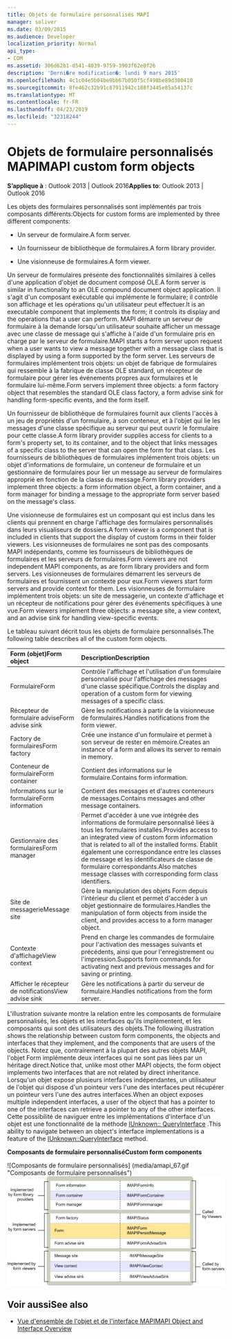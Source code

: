 ```yaml
---
title: Objets de formulaire personnalisés MAPI
manager: soliver
ms.date: 03/09/2015
ms.audience: Developer
localization_priority: Normal
api_type:
- COM
ms.assetid: 306d62b1-d541-4039-9759-3903f62e0f26
description: 'Derni�re modification�: lundi 9 mars 2015'
ms.openlocfilehash: 4c1c04e5b04be9bb67b050f5cf498be89d380410
ms.sourcegitcommit: 8fe462c32b91c87911942c188f3445e85a54137c
ms.translationtype: MT
ms.contentlocale: fr-FR
ms.lasthandoff: 04/23/2019
ms.locfileid: "32318244"
---
```

# <a name="mapi-custom-form-objects"></a><span data-ttu-id="12fae-103">Objets de formulaire personnalisés MAPI</span><span class="sxs-lookup"><span data-stu-id="12fae-103">MAPI custom form objects</span></span>
  
<span data-ttu-id="12fae-104">**S’applique à** : Outlook 2013 | Outlook 2016</span><span class="sxs-lookup"><span data-stu-id="12fae-104">**Applies to**: Outlook 2013 | Outlook 2016</span></span> 
  
<span data-ttu-id="12fae-105">Les objets des formulaires personnalisés sont implémentés par trois composants différents:</span><span class="sxs-lookup"><span data-stu-id="12fae-105">Objects for custom forms are implemented by three different components:</span></span>
  
- <span data-ttu-id="12fae-106">Un serveur de formulaire.</span><span class="sxs-lookup"><span data-stu-id="12fae-106">A form server.</span></span>
    
- <span data-ttu-id="12fae-107">Un fournisseur de bibliothèque de formulaires.</span><span class="sxs-lookup"><span data-stu-id="12fae-107">A form library provider.</span></span>
    
- <span data-ttu-id="12fae-108">Une visionneuse de formulaires.</span><span class="sxs-lookup"><span data-stu-id="12fae-108">A form viewer.</span></span>
    
<span data-ttu-id="12fae-109">Un serveur de formulaires présente des fonctionnalités similaires à celles d'une application d'objet de document composé OLE.</span><span class="sxs-lookup"><span data-stu-id="12fae-109">A form server is similar in functionality to an OLE compound document object application.</span></span> <span data-ttu-id="12fae-110">Il s'agit d'un composant exécutable qui implémente le formulaire; il contrôle son affichage et les opérations qu'un utilisateur peut effectuer.</span><span class="sxs-lookup"><span data-stu-id="12fae-110">It is an executable component that implements the form; it controls its display and the operations that a user can perform.</span></span> <span data-ttu-id="12fae-111">MAPI démarre un serveur de formulaire à la demande lorsqu'un utilisateur souhaite afficher un message avec une classe de message qui s'affiche à l'aide d'un formulaire pris en charge par le serveur de formulaire.</span><span class="sxs-lookup"><span data-stu-id="12fae-111">MAPI starts a form server upon request when a user wants to view a message together with a message class that is displayed by using a form supported by the form server.</span></span> <span data-ttu-id="12fae-112">Les serveurs de formulaires implémentent trois objets: un objet de fabrique de formulaires qui ressemble à la fabrique de classe OLE standard, un récepteur de formulaire pour gérer les événements propres aux formulaires et le formulaire lui-même.</span><span class="sxs-lookup"><span data-stu-id="12fae-112">Form servers implement three objects: a form factory object that resembles the standard OLE class factory, a form advise sink for handling form-specific events, and the form itself.</span></span> 
  
<span data-ttu-id="12fae-113">Un fournisseur de bibliothèque de formulaires fournit aux clients l'accès à un jeu de propriétés d'un formulaire, à son conteneur, et à l'objet qui lie les messages d'une classe spécifique au serveur qui peut ouvrir le formulaire pour cette classe.</span><span class="sxs-lookup"><span data-stu-id="12fae-113">A form library provider supplies access for clients to a form's property set, to its container, and to the object that links messages of a specific class to the server that can open the form for that class.</span></span> <span data-ttu-id="12fae-114">Les fournisseurs de bibliothèques de formulaires implémentent trois objets: un objet d'informations de formulaire, un conteneur de formulaire et un gestionnaire de formulaires pour lier un message au serveur de formulaires approprié en fonction de la classe du message.</span><span class="sxs-lookup"><span data-stu-id="12fae-114">Form library providers implement three objects: a form information object, a form container, and a form manager for binding a message to the appropriate form server based on the message's class.</span></span>
  
<span data-ttu-id="12fae-115">Une visionneuse de formulaires est un composant qui est inclus dans les clients qui prennent en charge l'affichage des formulaires personnalisés dans leurs visualiseurs de dossiers.</span><span class="sxs-lookup"><span data-stu-id="12fae-115">A form viewer is a component that is included in clients that support the display of custom forms in their folder viewers.</span></span> <span data-ttu-id="12fae-116">Les visionneuses de formulaires ne sont pas des composants MAPI indépendants, comme les fournisseurs de bibliothèques de formulaires et les serveurs de formulaires.</span><span class="sxs-lookup"><span data-stu-id="12fae-116">Form viewers are not independent MAPI components, as are form library providers and form servers.</span></span> <span data-ttu-id="12fae-117">Les visionneuses de formulaires démarrent les serveurs de formulaires et fournissent un contexte pour eux.</span><span class="sxs-lookup"><span data-stu-id="12fae-117">Form viewers start form servers and provide context for them.</span></span> <span data-ttu-id="12fae-118">Les visionneuses de formulaire implémentent trois objets: un site de messagerie, un contexte d'affichage et un récepteur de notifications pour gérer des événements spécifiques à une vue.</span><span class="sxs-lookup"><span data-stu-id="12fae-118">Form viewers implement three objects: a message site, a view context, and an advise sink for handling view-specific events.</span></span>
  
<span data-ttu-id="12fae-119">Le tableau suivant décrit tous les objets de formulaire personnalisés.</span><span class="sxs-lookup"><span data-stu-id="12fae-119">The following table describes all of the custom form objects.</span></span> 
  
|<span data-ttu-id="12fae-120">**Form (objet)**</span><span class="sxs-lookup"><span data-stu-id="12fae-120">**Form object**</span></span>|<span data-ttu-id="12fae-121">**Description**</span><span class="sxs-lookup"><span data-stu-id="12fae-121">**Description**</span></span>|
|:-----|:-----|
|<span data-ttu-id="12fae-122">Formulaire</span><span class="sxs-lookup"><span data-stu-id="12fae-122">Form</span></span>  <br/> |<span data-ttu-id="12fae-123">Contrôle l'affichage et l'utilisation d'un formulaire personnalisé pour l'affichage des messages d'une classe spécifique.</span><span class="sxs-lookup"><span data-stu-id="12fae-123">Controls the display and operation of a custom form for viewing messages of a specific class.</span></span>  <br/> |
|<span data-ttu-id="12fae-124">Récepteur de formulaire advise</span><span class="sxs-lookup"><span data-stu-id="12fae-124">Form advise sink</span></span>  <br/> |<span data-ttu-id="12fae-125">Gère les notifications à partir de la visionneuse de formulaires.</span><span class="sxs-lookup"><span data-stu-id="12fae-125">Handles notifications from the form viewer.</span></span>  <br/> |
|<span data-ttu-id="12fae-126">Factory de formulaires</span><span class="sxs-lookup"><span data-stu-id="12fae-126">Form factory</span></span>  <br/> |<span data-ttu-id="12fae-127">Crée une instance d'un formulaire et permet à son serveur de rester en mémoire.</span><span class="sxs-lookup"><span data-stu-id="12fae-127">Creates an instance of a form and allows its server to remain in memory.</span></span>  <br/> |
|<span data-ttu-id="12fae-128">Conteneur de formulaire</span><span class="sxs-lookup"><span data-stu-id="12fae-128">Form container</span></span>  <br/> |<span data-ttu-id="12fae-129">Contient des informations sur le formulaire.</span><span class="sxs-lookup"><span data-stu-id="12fae-129">Contains form information.</span></span>  <br/> |
|<span data-ttu-id="12fae-130">Informations sur le formulaire</span><span class="sxs-lookup"><span data-stu-id="12fae-130">Form information</span></span>  <br/> |<span data-ttu-id="12fae-131">Contient des messages et d'autres conteneurs de messages.</span><span class="sxs-lookup"><span data-stu-id="12fae-131">Contains messages and other message containers.</span></span>  <br/> |
|<span data-ttu-id="12fae-132">Gestionnaire des formulaires</span><span class="sxs-lookup"><span data-stu-id="12fae-132">Form manager</span></span>  <br/> |<span data-ttu-id="12fae-133">Permet d'accéder à une vue intégrée des informations de formulaire personnalisé liées à tous les formulaires installés.</span><span class="sxs-lookup"><span data-stu-id="12fae-133">Provides access to an integrated view of custom form information that is related to all of the installed forms.</span></span> <span data-ttu-id="12fae-134">Établit également une correspondance entre les classes de message et les identificateurs de classe de formulaire correspondants.</span><span class="sxs-lookup"><span data-stu-id="12fae-134">Also matches message classes with corresponding form class identifiers.</span></span>  <br/> |
|<span data-ttu-id="12fae-135">Site de messagerie</span><span class="sxs-lookup"><span data-stu-id="12fae-135">Message site</span></span>  <br/> |<span data-ttu-id="12fae-136">Gère la manipulation des objets Form depuis l'intérieur du client et permet d'accéder à un objet gestionnaire de formulaires.</span><span class="sxs-lookup"><span data-stu-id="12fae-136">Handles the manipulation of form objects from inside the client, and provides access to a form manager object.</span></span>  <br/> |
|<span data-ttu-id="12fae-137">Contexte d'affichage</span><span class="sxs-lookup"><span data-stu-id="12fae-137">View context</span></span>  <br/> |<span data-ttu-id="12fae-138">Prend en charge les commandes de formulaire pour l'activation des messages suivants et précédents, ainsi que pour l'enregistrement ou l'impression.</span><span class="sxs-lookup"><span data-stu-id="12fae-138">Supports form commands for activating next and previous messages and for saving or printing.</span></span>  <br/> |
|<span data-ttu-id="12fae-139">Afficher le récepteur de notifications</span><span class="sxs-lookup"><span data-stu-id="12fae-139">View advise sink</span></span>  <br/> |<span data-ttu-id="12fae-140">Gère les notifications à partir du serveur de formulaire.</span><span class="sxs-lookup"><span data-stu-id="12fae-140">Handles notifications from the form server.</span></span>  <br/> |
   
<span data-ttu-id="12fae-141">L'illustration suivante montre la relation entre les composants de formulaire personnalisés, les objets et les interfaces qu'ils implémentent, et les composants qui sont des utilisateurs des objets.</span><span class="sxs-lookup"><span data-stu-id="12fae-141">The following illustration shows the relationship between custom form components, the objects and interfaces that they implement, and the components that are users of the objects.</span></span> <span data-ttu-id="12fae-142">Notez que, contrairement à la plupart des autres objets MAPI, l'objet Form implémente deux interfaces qui ne sont pas liées par un héritage direct.</span><span class="sxs-lookup"><span data-stu-id="12fae-142">Notice that, unlike most other MAPI objects, the form object implements two interfaces that are not related by direct inheritance.</span></span> <span data-ttu-id="12fae-143">Lorsqu'un objet expose plusieurs interfaces indépendantes, un utilisateur de l'objet qui dispose d'un pointeur vers l'une des interfaces peut récupérer un pointeur vers l'une des autres interfaces.</span><span class="sxs-lookup"><span data-stu-id="12fae-143">When an object exposes multiple independent interfaces, a user of the object that has a pointer to one of the interfaces can retrieve a pointer to any of the other interfaces.</span></span> <span data-ttu-id="12fae-144">Cette possibilité de naviguer entre les implémentations d'interface d'un objet est une fonctionnalité de la méthode [IUnknown:: QueryInterface](https://msdn.microsoft.com/library/54d5ff80-18db-43f2-b636-f93ac053146d%28Office.15%29.aspx) .</span><span class="sxs-lookup"><span data-stu-id="12fae-144">This ability to navigate between an object's interface implementations is a feature of the [IUnknown::QueryInterface](https://msdn.microsoft.com/library/54d5ff80-18db-43f2-b636-f93ac053146d%28Office.15%29.aspx) method.</span></span> 
  
<span data-ttu-id="12fae-145">**Composants de formulaire personnalisé**</span><span class="sxs-lookup"><span data-stu-id="12fae-145">**Custom form components**</span></span>
  
<span data-ttu-id="12fae-146">![Composants de formulaire personnalisés] (media/amapi_67.gif "Composants de formulaire personnalisés")</span><span class="sxs-lookup"><span data-stu-id="12fae-146">![Custom form components](media/amapi_67.gif "Custom form components")</span></span>
  
## <a name="see-also"></a><span data-ttu-id="12fae-147">Voir aussi</span><span class="sxs-lookup"><span data-stu-id="12fae-147">See also</span></span>

- [<span data-ttu-id="12fae-148">Vue d'ensemble de l'objet et de l'interface MAPI</span><span class="sxs-lookup"><span data-stu-id="12fae-148">MAPI Object and Interface Overview</span></span>](mapi-object-and-interface-overview.md)

